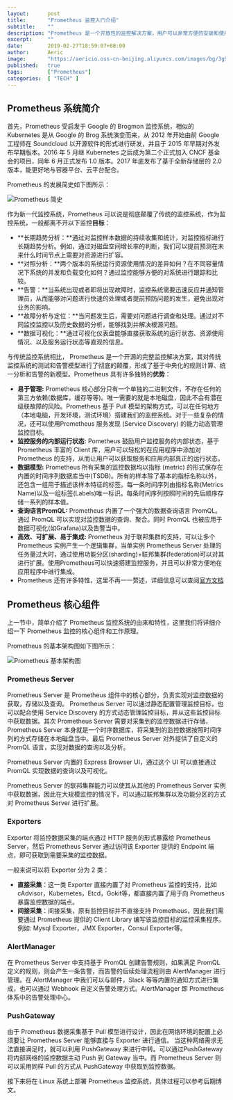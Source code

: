 ```yaml
---
layout:      post
title:       "Prometheus 监控入门介绍"
subtitle:    ""
description: "Prometheus 是一个开放性的监控解决方案，用户可以非常方便的安装和使用 Prometheus 并且能够非常方便的对其进行扩展，本文档先简单介绍一下 Prometheus"
excerpt:     ""
date:        2019-02-27T18:59:07+08:00
author:      Aeric
image:       "https://aericio.oss-cn-beijing.aliyuncs.com/images/bg/3g9gPz.jpg"
published:   true
tags:        ["Prometheus"]
categories:  [ "TECH" ]
---
```


## Prometheus 系统简介

首先，Prometheus 受启发于 Google 的 Brogmon 监控系统，相似的 Kubernetes 是从 Google 的 Brog 系统演变而来，从 2012 年开始由前 Google 工程师在 Soundcloud 以开源软件的形式进行研发，并且于 2015 年早期对外发布早期版本。2016 年 5 月继 Kubernetes 之后成为第二个正式加入 CNCF 基金会的项目，同年 6 月正式发布 1.0 版本。2017 年底发布了基于全新存储层的 2.0 版本，能更好地与容器平台、云平台配合。

Prometheus 的发展简史如下图所示：

![Prometheus 简史](https://aericio.oss-cn-beijing.aliyuncs.com/images/blog/z5oM7u.jpg)

作为新一代监控系统，Prometheus 可以说是彻底颠覆了传统的监控系统，作为监控系统，一般都离不开以下监控**目标**：

- **长期趋势分析：**通过对监控样本数据的持续收集和统计，对监控指标进行长期趋势分析。例如，通过对磁盘空间增长率的判断，我们可以提前预测在未来什么时间节点上需要对资源进行扩容。
- **对照分析：**两个版本的系统运行资源使用情况的差异如何？在不同容量情况下系统的并发和负载变化如何？通过监控能够方便的对系统进行跟踪和比较。
- **告警：**当系统出现或者即将出现故障时，监控系统需要迅速反应并通知管理员，从而能够对问题进行快速的处理或者提前预防问题的发生，避免出现对业务的影响。
- **故障分析与定位：**当问题发生后，需要对问题进行调查和处理。通过对不同监控监控以及历史数据的分析，能够找到并解决根源问题。
- **数据可视化：**通过可视化仪表盘能够直接获取系统的运行状态、资源使用情况、以及服务运行状态等直观的信息。

与传统监控系统相比， Prometheus 是一个开源的完整监控解决方案，其对传统监控系统的测试和告警模型进行了彻底的颠覆，形成了基于中央化的规则计算、统一分析和告警的新模型。Prometheus 具有许多独特的**优势**：

- **易于管理:** Prometheus 核心部分只有一个单独的二进制文件，不存在任何的第三方依赖(数据库，缓存等等)。唯一需要的就是本地磁盘，因此不会有潜在级联故障的风险。Prometheus 基于 Pull 模型的架构方式，可以在任何地方（本地电脑，开发环境，测试环境）搭建我们的监控系统。对于一些复杂的情况，还可以使用Prometheus 服务发现 (Service Discovery) 的能力动态管理监控目标。
- **监控服务的内部运行状态:** Pometheus 鼓励用户监控服务的内部状态，基于 Prometheus 丰富的 Client 库，用户可以轻松的在应用程序中添加对 Prometheus 的支持，从而让用户可以获取服务和应用内部真正的运行状态。
- **数据模型:** Prometheus 所有采集的监控数据均以指标 (metric) 的形式保存在内置的时间序列数据库当中(TSDB)。所有的样本除了基本的指标名称以外，还包含一组用于描述该样本特征的标签。每一条时间序列由指标名称(Metrics Name)以及一组标签(Labels)唯一标识。每条时间序列按照时间的先后顺序存储一系列的样本值。
- **查询语言PromQL:** Prometheus 内置了一个强大的数据查询语言 PromQL。 通过 PromQL 可以实现对监控数据的查询、聚合。同时 PromQL 也被应用于数据可视化(如Grafana)以及告警当中。
- **高效、可扩展、易于集成:** Prometheus 对于联邦集群的支持，可以让多个 Prometheus 实例产生一个逻辑集群，当单实例 Prometheus Server 处理的任务量过大时，通过使用功能分区(sharding)+联邦集群(federation)可以对其进行扩展。使用Prometheus可以快速搭建监控服务，并且可以非常方便地在应用程序中进行集成。
- Prometheus 还有许多特性，这里不再一一赘述，详细信息可以查阅[官方文档](https://prometheus.io/docs/introduction/overview/)

## Prometheus 核心组件

上一节中，简单介绍了 Prometheus 监控系统的由来和特性，这里我们将详细介绍一下 Prometheus 监控的核心组件和工作原理。

Prometheus 的基本架构图如下图所示：

![Prometheus 基本架构图](https://prometheus.io/assets/architecture.png)

### Prometheus Server

Prometheus Server 是 Prometheus 组件中的核心部分，负责实现对监控数据的获取，存储以及查询。 Prometheus Server 可以通过静态配置管理监控目标，也可以配合使用 Service Discovery 的方式动态管理监控目标，并从这些监控目标中获取数据。其次 Prometheus Server 需要对采集到的监控数据进行存储，Prometheus Server 本身就是一个时序数据库，将采集到的监控数据按照时间序列的方式存储在本地磁盘当中。最后 Prometheus Server 对外提供了自定义的 PromQL 语言，实现对数据的查询以及分析。

Prometheus Server 内置的 Express Browser UI，通过这个 UI 可以直接通过 PromQL 实现数据的查询以及可视化。

Prometheus Server 的联邦集群能力可以使其从其他的 Prometheus Server 实例中获取数据，因此在大规模监控的情况下，可以通过联邦集群以及功能分区的方式对 Prometheus Server 进行扩展。

### Exporters

Exporter 将监控数据采集的端点通过 HTTP 服务的形式暴露给 Prometheus Server，然后 Prometheus Server 通过访问该 Exporter 提供的 Endpoint 端点，即可获取到需要采集的监控数据。

一般来说可以将 Exporter 分为 2 类：

- **直接采集**：这一类 Exporter 直接内置了对 Prometheus 监控的支持，比如 cAdvisor，Kubernetes，Etcd，Gokit等，都直接内置了用于向 Prometheus 暴露监控数据的端点。
- **间接采集**：间接采集，原有监控目标并不直接支持 Prometheus，因此我们需要通过 Prometheus 提供的 Client Library 编写该监控目标的监控采集程序。例如: Mysql Exporter，JMX Exporter，Consul Exporter等。

### AlertManager

在 Prometheus Server 中支持基于 PromQL 创建告警规则，如果满足 PromQL 定义的规则，则会产生一条告警，而告警的后续处理流程则由 AlertManager 进行管理。在 AlertManager 中我们可以与邮件，Slack 等等内置的通知方式进行集成，也可以通过 Webhook 自定义告警处理方式。AlertManager 即 Prometheus 体系中的告警处理中心。

### PushGateway

由于 Prometheus 数据采集基于 Pull 模型进行设计，因此在网络环境的配置上必须要让 Prometheus Server 能够直接与 Exporter 进行通信。 当这种网络需求无法直接满足时，就可以利用 PushGateway 来进行中转。可以通过PushGateway 将内部网络的监控数据主动 Push 到 Gateway 当中。而 Prometheus Server 则可以采用同样 Pull 的方式从 PushGateway 中获取到监控数据。

接下来将在 Linux 系统上部署 Prometheus 监控系统，具体过程可以参考后期博文。